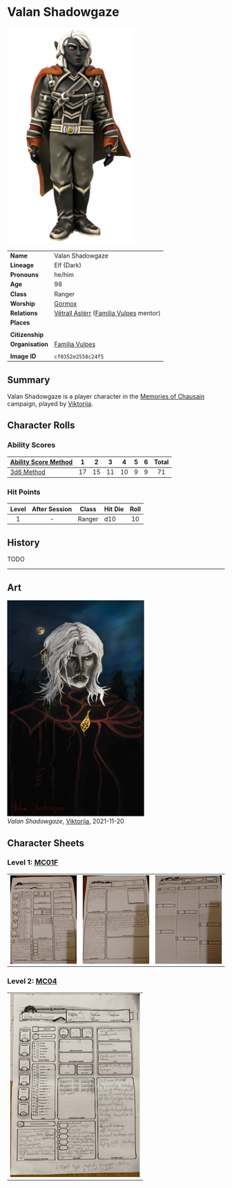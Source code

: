 # Valan Shadowgaze

<img src="https://raw.githubusercontent.com/jesskelsall/astarus-images/main/characters/portraits/cf0352e2558c24f5.png" height="500" />

|||
| --- | --- |
| **Name** | Valan Shadowgaze | character.3
| **Lineage** | Elf (Dark) |
| **Pronouns** | he/him |
| **Age** | 98 |
| **Class** | Ranger |
| **Worship** | [Gormox](../gods/deities/gormox.md) |
| **Relations** | [Vētrall Astérr](vetrall-asterr.md) ([Familia Vulpes](../organisations/familia-vulpes.md) mentor) |
| **Places** | |
|||
| **Citizenship** | |
| **Organisation** | [Familia Vulpes](../organisations/familia-vulpes.md) |
|||
| **Image ID** | `cf0352e2558c24f5` |

## Summary

Valan Shadowgaze is a player character in the [Memories of Chausain](../campaigns/C3-memories-of-chausain.md) campaign, played by [Viktorija](../players/viktorija.md).

## Character Rolls

### Ability Scores

| [Ability Score Method](../mechanics/ability-score-method/ability-score-method.md) | 1 | 2 | 3 | 4 | 5 | 6 | Total |
| --- |:---:|:---:|:---:|:---:|:---:|:---:|:---:|
| [3d6 Method](../mechanics/ability-score-method/3d6-method.md) | 17 | 15 | 11 | 10 | 9 | 9 | 71 |

### Hit Points

| Level | After Session | Class | Hit Die | Roll |
|:---:|:---:| --- | --- |:---:|
| 1 | - | Ranger | d10 | 10 |

## History

TODO

---

## Art

<img src="https://raw.githubusercontent.com/jesskelsall/astarus-images/main/art/21eee0441816a677.jpg" height="500" /><br>*Valan Shadowgaze*, [Viktorija](../players/viktorija.md), 2021-11-20

## Character Sheets

### Level 1: [MC01F](../sessions/MC01F.md)

||||
|:---:|:---:|:---:|
| <img src="https://raw.githubusercontent.com/jesskelsall/astarus-images/main/character-sheets/cf0352e2558c24f5-1-1.jpg" width="300" /> | <img src="https://raw.githubusercontent.com/jesskelsall/astarus-images/main/character-sheets/cf0352e2558c24f5-1-2.jpg" width="300" /> | <img src="https://raw.githubusercontent.com/jesskelsall/astarus-images/main/character-sheets/cf0352e2558c24f5-1-3.jpg" width="300" /> |

### Level 2: [MC04](../sessions/MC04.md)

||
|:---:|
| <img src="https://raw.githubusercontent.com/jesskelsall/astarus-images/main/character-sheets/cf0352e2558c24f5-2-1.jpg" width="300" /> |
